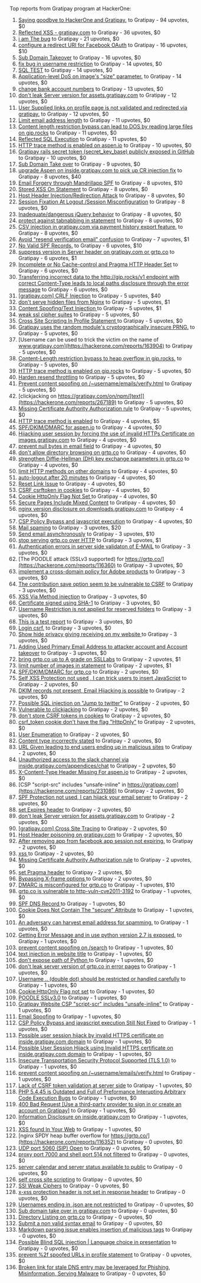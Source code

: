 Top reports from Gratipay program at HackerOne:

1. [Saying goodbye to HackerOne and Gratipay.](https://hackerone.com/reports/286728) to Gratipay - 94 upvotes, $0
2. [Reflected XSS - gratipay.com](https://hackerone.com/reports/262852) to Gratipay - 36 upvotes, $0
3. [i am The bug](https://hackerone.com/reports/284807) to Gratipay - 21 upvotes, $0
4. [configure a redirect URI for Facebook OAuth](https://hackerone.com/reports/140432) to Gratipay - 16 upvotes, $10
5. [Sub Domain Takeover](https://hackerone.com/reports/221133) to Gratipay - 16 upvotes, $0
6. [fix bug in username restriction](https://hackerone.com/reports/128121) to Gratipay - 14 upvotes, $0
7. [SQL TEST](https://hackerone.com/reports/248037) to Gratipay - 14 upvotes, $0
8. [Application-level DoS on image's "size" parameter.](https://hackerone.com/reports/247700) to Gratipay - 14 upvotes, $0
9. [change bank account numbers](https://hackerone.com/reports/90805) to Gratipay - 13 upvotes, $0
10. [don't leak Server version for assets.gratipay.com](https://hackerone.com/reports/149710) to Gratipay - 12 upvotes, $0
11. [User Supplied links on profile page is not validated and redirected via gratipay.](https://hackerone.com/reports/151831) to Gratipay - 12 upvotes, $0
12. [Limit email address length](https://hackerone.com/reports/127995) to Gratipay - 11 upvotes, $0
13. [Content length restriction bypass can lead to DOS by reading large files on gip.rocks](https://hackerone.com/reports/203388) to Gratipay - 11 upvotes, $0
14. [Reflected SQL Execution](https://hackerone.com/reports/284811) to Gratipay - 11 upvotes, $0
15. [HTTP trace method is enabled on aspen.io](https://hackerone.com/reports/203409) to Gratipay - 10 upvotes, $0
16. [Gratipay rails secret token (secret_key_base) publicly exposed in GitHub](https://hackerone.com/reports/262620) to Gratipay - 10 upvotes, $0
17. [Sub Domain Take over](https://hackerone.com/reports/111078) to Gratipay - 9 upvotes, $0
18. [upgrade Aspen on inside.gratipay.com to pick up CR injection fix](https://hackerone.com/reports/143139) to Gratipay - 8 upvotes, $40
19. [Email Forgery through Mandrillapp SPF](https://hackerone.com/reports/117097) to Gratipay - 8 upvotes, $10
20. [Stored XSS On Statement](https://hackerone.com/reports/84740) to Gratipay - 8 upvotes, $0
21. [Host Header Injection/Redirection Attack](https://hackerone.com/reports/157465) to Gratipay - 8 upvotes, $0
22. [Session Fixation At Logout /Session Misconfiguration](https://hackerone.com/reports/193556) to Gratipay - 8 upvotes, $0
23. [Inadequate/dangerous jQuery behavior](https://hackerone.com/reports/211149) to Gratipay - 8 upvotes, $0
24. [protect against tabnabbing in statement](https://hackerone.com/reports/109161) to Gratipay - 8 upvotes, $0
25. [CSV injection in gratipay.com via payment history export feature.](https://hackerone.com/reports/219323) to Gratipay - 8 upvotes, $0
26. [Avoid "resend verification email" confusion](https://hackerone.com/reports/156542) to Gratipay - 7 upvotes, $1
27. [No Valid SPF Records.](https://hackerone.com/reports/116973) to Gratipay - 6 upvotes, $10
28. [suppress version in Server header on gratipay.com or grtp.co](https://hackerone.com/reports/123742) to Gratipay - 6 upvotes, $1
29. [Incomplete or No Cache-control and Pragma HTTP Header Set](https://hackerone.com/reports/185833) to Gratipay - 6 upvotes, $0
30. [Transferring incorrect data to the http://gip.rocks/v1 endpoint with correct Content-Type leads to local paths disclosure through the error message](https://hackerone.com/reports/219601) to Gratipay - 6 upvotes, $0
31. [[gratipay.com] CRLF Injection](https://hackerone.com/reports/79552) to Gratipay - 5 upvotes, $40
32. [don't serve hidden files from Nginx](https://hackerone.com/reports/120026) to Gratipay - 5 upvotes, $1
33. [Content Spoofing/Text Injection ](https://hackerone.com/reports/154921) to Gratipay - 5 upvotes, $1
34. [weak ssl cipher suites](https://hackerone.com/reports/76303) to Gratipay - 5 upvotes, $0
35. [Cross Site Scripting In Profile Statement ](https://hackerone.com/reports/162120) to Gratipay - 5 upvotes, $0
36. [Gratipay uses the random module's cryptographically insecure PRNG.](https://hackerone.com/reports/190373) to Gratipay - 5 upvotes, $0
37. [Username can be used to trick the victim on the name of www.gratipay.com](https://hackerone.com/reports/163904) to Gratipay - 5 upvotes, $0
38. [Content-Length restriction bypass to heap overflow in gip.rocks.](https://hackerone.com/reports/214449) to Gratipay - 5 upvotes, $0
39. [HTTP trace method is enabled on gip.rocks](https://hackerone.com/reports/203384) to Gratipay - 5 upvotes, $0
40. [Harden resend throttling](https://hackerone.com/reports/108645) to Gratipay - 5 upvotes, $0
41. [Prevent content spoofing on /~username/emails/verify.html](https://hackerone.com/reports/117187) to Gratipay - 5 upvotes, $0
42. [clickjacking on https://gratipay.com/on/npm/[text]](https://hackerone.com/reports/267189) to Gratipay - 5 upvotes, $0
43. [Missing Certificate Authority Authorization rule](https://hackerone.com/reports/261706) to Gratipay - 5 upvotes, $0
44. [HTTP trace method is enabled](https://hackerone.com/reports/109054) to Gratipay - 4 upvotes, $5
45. [SPF/DKIM/DMARC for aspen.io](https://hackerone.com/reports/117159) to Gratipay - 4 upvotes, $0
46. [Hijacking user session by forcing the use of  invalid HTTPs Certificate on images.gratipay.com](https://hackerone.com/reports/124976) to Gratipay - 4 upvotes, $0
47. [prevent null bytes in email field](https://hackerone.com/reports/150917) to Gratipay - 4 upvotes, $0
48. [don't allow directory browsing on grtp.co](https://hackerone.com/reports/151295) to Gratipay - 4 upvotes, $0
49. [strengthen Diffie-Hellman (DH) key exchange parameters in grtp.co](https://hackerone.com/reports/117458) to Gratipay - 4 upvotes, $0
50. [limit HTTP methods on other domains](https://hackerone.com/reports/117142) to Gratipay - 4 upvotes, $0
51. [auto-logout after 20 minutes](https://hackerone.com/reports/123897) to Gratipay - 4 upvotes, $0
52. [Reset Link Issue](https://hackerone.com/reports/161918) to Gratipay - 4 upvotes, $0
53. [CSRF csrftoken in cookies](https://hackerone.com/reports/174228) to Gratipay - 4 upvotes, $0
54. [Cookie HttpOnly Flag Not Set ](https://hackerone.com/reports/190194) to Gratipay - 4 upvotes, $0
55. [Secure Pages Include Mixed Content](https://hackerone.com/reports/185835) to Gratipay - 4 upvotes, $0
56. [nginx version disclosure on downloads.gratipay.com](https://hackerone.com/reports/157507) to Gratipay - 4 upvotes, $0
57. [CSP Policy Bypass and javascript execution](https://hackerone.com/reports/241192) to Gratipay - 4 upvotes, $0
58. [Mail spaming](https://hackerone.com/reports/87531) to Gratipay - 3 upvotes, $20
59. [Send email asynchronously](https://hackerone.com/reports/128856) to Gratipay - 3 upvotes, $10
60. [stop serving grtp.co over HTTP](https://hackerone.com/reports/117330) to Gratipay - 3 upvotes, $1
61. [Authentication errors in server side validaton of E-MAIL](https://hackerone.com/reports/80883) to Gratipay - 3 upvotes, $0
62. [The POODLE attack (SSLv3 supported) for https://grtp.co/](https://hackerone.com/reports/116360) to Gratipay - 3 upvotes, $0
63. [implement a cross-domain policy for Adobe products](https://hackerone.com/reports/90778) to Gratipay - 3 upvotes, $0
64. [The contribution save option seem to be vulnerable to CSRF](https://hackerone.com/reports/151827) to Gratipay - 3 upvotes, $0
65. [XSS Via Method injection](https://hackerone.com/reports/161621) to Gratipay - 3 upvotes, $0
66. [Certificate signed using SHA-1](https://hackerone.com/reports/190015) to Gratipay - 3 upvotes, $0
67. [Username Restriction is not applied for reserved folders](https://hackerone.com/reports/163949) to Gratipay - 3 upvotes, $0
68. [This is a test report](https://hackerone.com/reports/151165) to Gratipay - 3 upvotes, $0
69. [Login csrf.](https://hackerone.com/reports/117195) to Gratipay - 3 upvotes, $0
70. [Show hide privacy giving receiving on my website ](https://hackerone.com/reports/262088) to Gratipay - 3 upvotes, $0
71. [Adding Used Primary Email Address to attacker account and Account takeover](https://hackerone.com/reports/273647) to Gratipay - 3 upvotes, $0
72. [bring grtp.co up to A grade on SSLLabs](https://hackerone.com/reports/131065) to Gratipay - 2 upvotes, $1
73. [limit number of images in statement](https://hackerone.com/reports/117739) to Gratipay - 2 upvotes, $1
74. [SPF/DKIM/DMARC for grtp.co](https://hackerone.com/reports/117149) to Gratipay - 2 upvotes, $0
75. [Self XSS Protection not used , I can trick users to insert JavaScript](https://hackerone.com/reports/76307) to Gratipay - 2 upvotes, $0
76. [DKIM records not present, Email Hijacking is possible](https://hackerone.com/reports/84287) to Gratipay - 2 upvotes, $0
77. [Possible SQL injection on "Jump to twitter"](https://hackerone.com/reports/81701) to Gratipay - 2 upvotes, $0
78. [Vulnerable to clickjacking](https://hackerone.com/reports/123782) to Gratipay - 2 upvotes, $0
79. [don't store CSRF tokens in cookies](https://hackerone.com/reports/140377) to Gratipay - 2 upvotes, $0
80. [csrf_token cookie don't have the flag "HttpOnly"](https://hackerone.com/reports/123900) to Gratipay - 2 upvotes, $0
81. [User Enumeration](https://hackerone.com/reports/192986) to Gratipay - 2 upvotes, $0
82. [Content type incorrectly stated](https://hackerone.com/reports/190964) to Gratipay - 2 upvotes, $0
83. [URL Given leading to end users ending up in malicious sites](https://hackerone.com/reports/209821) to Gratipay - 2 upvotes, $0
84. [Unauthorized access to the slack channel via inside.gratipay.com/appendices/chat](https://hackerone.com/reports/226648) to Gratipay - 2 upvotes, $0
85. [X-Content-Type Header Missing For aspen.io](https://hackerone.com/reports/118033) to Gratipay - 2 upvotes, $0
86. [CSP "script-src" includes "unsafe-inline" in https://gratipay.com](https://hackerone.com/reports/231086) to Gratipay - 2 upvotes, $0
87. [SPF Protection not used, I can hijack your email server](https://hackerone.com/reports/93157) to Gratipay - 2 upvotes, $0
88. [set Expires header](https://hackerone.com/reports/145207) to Gratipay - 2 upvotes, $0
89. [don't leak Server version for assets.gratipay.com](https://hackerone.com/reports/151302) to Gratipay - 2 upvotes, $0
90. [[gratipay.com] Cross Site Tracing](https://hackerone.com/reports/152834) to Gratipay - 2 upvotes, $0
91. [Host Header poisoning on gratipay.com](https://hackerone.com/reports/158482) to Gratipay - 2 upvotes, $0
92. [After removing app from facebook app session not expiring.](https://hackerone.com/reports/129209) to Gratipay - 2 upvotes, $0
93. [xss ](https://hackerone.com/reports/262005) to Gratipay - 2 upvotes, $0
94. [Missing Certificate Authority Authorization rule](https://hackerone.com/reports/260928) to Gratipay - 2 upvotes, $0
95. [set Pragma header](https://hackerone.com/reports/145206) to Gratipay - 2 upvotes, $0
96. [Bypassing X-frame options ](https://hackerone.com/reports/283951) to Gratipay - 2 upvotes, $0
97. [DMARC is misconfigured for grtp.co](https://hackerone.com/reports/117325) to Gratipay - 1 upvotes, $10
98. [grtp.co is vulnerable to http-vuln-cve2011-3192](https://hackerone.com/reports/112687) to Gratipay - 1 upvotes, $0
99. [SPF DNS Record ](https://hackerone.com/reports/115275) to Gratipay - 1 upvotes, $0
100. [Cookie Does Not Contain The "secure" Attribute](https://hackerone.com/reports/123849) to Gratipay - 1 upvotes, $0
101. [An adversary can harvest email address for spamming.](https://hackerone.com/reports/128035) to Gratipay - 1 upvotes, $0
102. [Getting Error Message and in use python version 2.7 is exposed.](https://hackerone.com/reports/128041) to Gratipay - 1 upvotes, $0
103. [prevent content spoofing on /search](https://hackerone.com/reports/115284) to Gratipay - 1 upvotes, $0
104. [text injection in website title](https://hackerone.com/reports/128764) to Gratipay - 1 upvotes, $0
105. [don't expose path of Python ](https://hackerone.com/reports/138659) to Gratipay - 1 upvotes, $0
106. [don't leak server version of grtp.co in error pages](https://hackerone.com/reports/136720) to Gratipay - 1 upvotes, $0
107. [Username .. (double dot) should be restricted or handled carefully](https://hackerone.com/reports/152477) to Gratipay - 1 upvotes, $0
108. [Cookie:HttpOnly Flag not set](https://hackerone.com/reports/157563) to Gratipay - 1 upvotes, $0
109. [POODLE SSLv3.0](https://hackerone.com/reports/219499) to Gratipay - 1 upvotes, $0
110. [Gratipay Website CSP "script-scr" includes "unsafe-inline"](https://hackerone.com/reports/231510) to Gratipay - 1 upvotes, $0
111. [Email Spoofing](https://hackerone.com/reports/240987) to Gratipay - 1 upvotes, $0
112. [CSP Policy Bypass and javascript execution Still Not Fixed](https://hackerone.com/reports/241341) to Gratipay - 1 upvotes, $0
113. [Possible user session hijack by invalid HTTPS certificate on inside.gratipay.com domain](https://hackerone.com/reports/241892) to Gratipay - 1 upvotes, $0
114. [Possible User Session Hijack using Invalid HTTPS certificate on inside.gratipay.com domain](https://hackerone.com/reports/242622) to Gratipay - 1 upvotes, $0
115. [Insecure Transportation Security Protocol Supported (TLS 1.0)](https://hackerone.com/reports/163812) to Gratipay - 1 upvotes, $0
116. [prevent content spoofing on /~username/emails/verify.html](https://hackerone.com/reports/126010) to Gratipay - 1 upvotes, $0
117. [Lack of CSRF token validation at server side](https://hackerone.com/reports/163815) to Gratipay - 1 upvotes, $0
118. [PHP 5.4.45 is Outdated and Full of Preformance Interupting Arbitrary Code Execution Bugs](https://hackerone.com/reports/131452) to Gratipay - 1 upvotes, $0
119. [400 Bad Request [Use a third-party provider to sign in or create an account on Gratipay]](https://hackerone.com/reports/267212) to Gratipay - 1 upvotes, $0
120. [Information Disclosure on inside.gratipay.com](https://hackerone.com/reports/267213) to Gratipay - 1 upvotes, $0
121. [XSS found In Your Web](https://hackerone.com/reports/164922) to Gratipay - 1 upvotes, $0
122. [nginx SPDY heap buffer overflow for https://grtp.co/](https://hackerone.com/reports/116352) to Gratipay - 0 upvotes, $0
123. [UDP port 5060 (SIP) Open](https://hackerone.com/reports/116774) to Gratipay - 0 upvotes, $0
124. [proxy port 7000 and shell port 514 not filtered](https://hackerone.com/reports/116618) to Gratipay - 0 upvotes, $0
125. [server calendar and server status available to public](https://hackerone.com/reports/116621) to Gratipay - 0 upvotes, $0
126. [self cross site scripting](https://hackerone.com/reports/245762) to Gratipay - 0 upvotes, $0
127. [SSl Weak Ciphers](https://hackerone.com/reports/244070) to Gratipay - 0 upvotes, $0
128. [x-xss protection header is not set in response header](https://hackerone.com/reports/162336) to Gratipay - 0 upvotes, $0
129. [Usernames ending in .json are not restricted](https://hackerone.com/reports/161935) to Gratipay - 0 upvotes, $0
130. [Sub domain take over in gratipay.com](https://hackerone.com/reports/257331) to Gratipay - 0 upvotes, $0
131. [Directory Listing on grtp.co](https://hackerone.com/reports/109116) to Gratipay - 0 upvotes, $0
132. [Submit a non valid syntax email](https://hackerone.com/reports/131053) to Gratipay - 0 upvotes, $0
133. [Markdown parsing issue enables insertion of malicious tags](https://hackerone.com/reports/116512) to Gratipay - 0 upvotes, $0
134. [Possible Blind SQL injection | Language choice in presentation](https://hackerone.com/reports/131047) to Gratipay - 0 upvotes, $0
135. [prevent %2f spoofed URLs in profile statement](https://hackerone.com/reports/128910) to Gratipay - 0 upvotes, $0
136. [Broken link for stale DNS entry may be leveraged for Phishing, Misinformation, Serving Malware](https://hackerone.com/reports/279351) to Gratipay - 0 upvotes, $0
